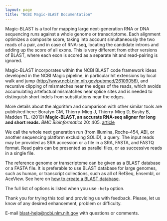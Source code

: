 ```yaml
---
layout: page
title: "NCBI Magic-BLAST Documentation"
---
```


Magic-BLAST is a tool for mapping large next-generation RNA or DNA sequencing
runs against a whole genome or transcriptome. Each alignment optimizes
a composite score, taking into account simultaneously the two reads of
a pair, and in case of RNA-seq, locating the candidate introns and adding
up the score of all exons. This is very different from other versions of
BLAST, where each exon is scored as a separate hit and read-pairing is
ignored.

Magic-BLAST incorporates within the NCBI BLAST code framework ideas
developed in the NCBI Magic pipeline, in particular hit extensions by
local walk and jump [(http://www.ncbi.nlm.nih.gov/pubmed/26109056)](http://www.ncbi.nlm.nih.gov/pubmed/26109056), and recursive clipping of
mismatches near the edges of the reads, which avoids accumulating
artefactual mismatches near splice sites and is needed to distinguish
short indels from substitutions near the edges.

More details about the algorithm and comparison with other similar tools are published here:
Boratyn GM, Thierry-Mieg J, Thierry-Mieg D, Busby B, Madden TL. (2019) **Magic-BLAST, an accurate RNA-seq aligner for long and short reads.** *BMC Bioinformatics* 20: 405. [article](https://bmcbioinformatics.biomedcentral.com/articles/10.1186/s12859-019-2996-x)

We call the whole next generation run (from Illumina, Roche-454, ABI, or
another sequencing platform excluding SOLiD), a query. The input reads may
be provided as SRA accession or a file in a SRA, FASTA, and FASTQ format.
Read pairs can be presented as parallel files, or as successive reads in a
single file.

The reference genome or transcriptome can be given as a BLAST database
or a FASTA file. It is preferable to use BLAST database for large genomes,
such as human, or transcript collections, such as all of RefSeq, Ensembl,
or AceView. See here on [how to create a BLAST database](/magicblast/cook/blastdb.html).

The full list of options is listed when you use ```-help``` option.

Thank you for trying this tool and providing us with feedback. Please,
let us know of any desired enhancement, problem or difficulty.

E-mail blast-help@ncbi.nlm.nih.gov with questions or comments.
